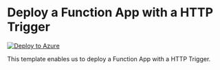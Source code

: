 # Deploy a Function App with a HTTP Trigger


[![Deploy to Azure](https://aka.ms/deploytoazurebutton)](https://portal.azure.com/#create/Microsoft.Template/uri/https%3A%2F%2Fraw.githubusercontent.com%2Fmehul-birari%2Fsample-arm-templates%2Fmaster%2Ffunction-app-http-trigger%2Fazuredeploy.json)  

This template enables us to deploy a Function App with a HTTP Trigger. 

